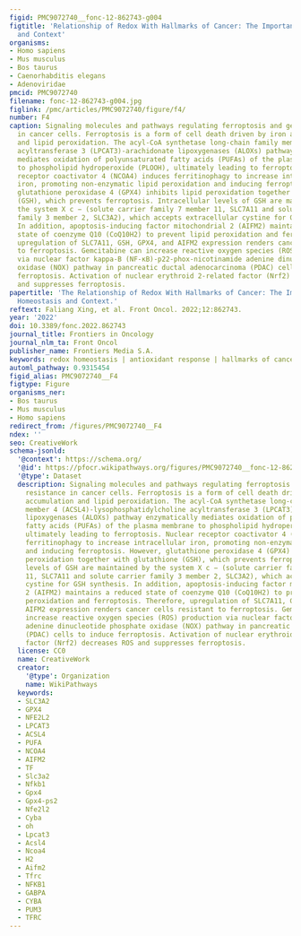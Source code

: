 ```yaml
---
figid: PMC9072740__fonc-12-862743-g004
figtitle: 'Relationship of Redox With Hallmarks of Cancer: The Importance of Homeostasis
  and Context'
organisms:
- Homo sapiens
- Mus musculus
- Bos taurus
- Caenorhabditis elegans
- Adenoviridae
pmcid: PMC9072740
filename: fonc-12-862743-g004.jpg
figlink: /pmc/articles/PMC9072740/figure/f4/
number: F4
caption: Signaling molecules and pathways regulating ferroptosis and gemcitabine resistance
  in cancer cells. Ferroptosis is a form of cell death driven by iron accumulation
  and lipid peroxidation. The acyl-CoA synthetase long-chain family member 4 (ACSL4)-lysophosphatidylcholine
  acyltransferase 3 (LPCAT3)-arachidonate lipoxygenases (ALOXs) pathway enzymatically
  mediates oxidation of polyunsaturated fatty acids (PUFAs) of the plasma membrane
  to phospholipid hydroperoxide (PLOOH), ultimately leading to ferroptosis. Nuclear
  receptor coactivator 4 (NCOA4) induces ferritinophagy to increase intracellular
  iron, promoting non-enzymatic lipid peroxidation and inducing ferroptosis. However,
  glutathione peroxidase 4 (GPX4) inhibits lipid peroxidation together with glutathione
  (GSH), which prevents ferroptosis. Intracellular levels of GSH are maintained by
  the system X c − (solute carrier family 7 member 11, SLC7A11 and solute carrier
  family 3 member 2, SLC3A2), which accepts extracellular cystine for GSH synthesis.
  In addition, apoptosis-inducing factor mitochondrial 2 (AIFM2) maintains a reduced
  state of coenzyme Q10 (CoQ10H2) to prevent lipid peroxidation and ferroptosis. Therefore,
  upregulation of SLC7A11, GSH, GPX4, and AIFM2 expression renders cancer cells resistant
  to ferroptosis. Gemcitabine can increase reactive oxygen species (ROS) production
  via nuclear factor kappa-B (NF-κB)-p22-phox-nicotinamide adenine dinucleotide phosphate
  oxidase (NOX) pathway in pancreatic ductal adenocarcinoma (PDAC) cells to induce
  ferroptosis. Activation of nuclear erythroid 2-related factor (Nrf2) decreases ROS
  and suppresses ferroptosis.
papertitle: 'The Relationship of Redox With Hallmarks of Cancer: The Importance of
  Homeostasis and Context.'
reftext: Faliang Xing, et al. Front Oncol. 2022;12:862743.
year: '2022'
doi: 10.3389/fonc.2022.862743
journal_title: Frontiers in Oncology
journal_nlm_ta: Front Oncol
publisher_name: Frontiers Media S.A.
keywords: redox homeostasis | antioxidant response | hallmarks of cancer | ROS | Nrf2
automl_pathway: 0.9315454
figid_alias: PMC9072740__F4
figtype: Figure
organisms_ner:
- Bos taurus
- Mus musculus
- Homo sapiens
redirect_from: /figures/PMC9072740__F4
ndex: ''
seo: CreativeWork
schema-jsonld:
  '@context': https://schema.org/
  '@id': https://pfocr.wikipathways.org/figures/PMC9072740__fonc-12-862743-g004.html
  '@type': Dataset
  description: Signaling molecules and pathways regulating ferroptosis and gemcitabine
    resistance in cancer cells. Ferroptosis is a form of cell death driven by iron
    accumulation and lipid peroxidation. The acyl-CoA synthetase long-chain family
    member 4 (ACSL4)-lysophosphatidylcholine acyltransferase 3 (LPCAT3)-arachidonate
    lipoxygenases (ALOXs) pathway enzymatically mediates oxidation of polyunsaturated
    fatty acids (PUFAs) of the plasma membrane to phospholipid hydroperoxide (PLOOH),
    ultimately leading to ferroptosis. Nuclear receptor coactivator 4 (NCOA4) induces
    ferritinophagy to increase intracellular iron, promoting non-enzymatic lipid peroxidation
    and inducing ferroptosis. However, glutathione peroxidase 4 (GPX4) inhibits lipid
    peroxidation together with glutathione (GSH), which prevents ferroptosis. Intracellular
    levels of GSH are maintained by the system X c − (solute carrier family 7 member
    11, SLC7A11 and solute carrier family 3 member 2, SLC3A2), which accepts extracellular
    cystine for GSH synthesis. In addition, apoptosis-inducing factor mitochondrial
    2 (AIFM2) maintains a reduced state of coenzyme Q10 (CoQ10H2) to prevent lipid
    peroxidation and ferroptosis. Therefore, upregulation of SLC7A11, GSH, GPX4, and
    AIFM2 expression renders cancer cells resistant to ferroptosis. Gemcitabine can
    increase reactive oxygen species (ROS) production via nuclear factor kappa-B (NF-κB)-p22-phox-nicotinamide
    adenine dinucleotide phosphate oxidase (NOX) pathway in pancreatic ductal adenocarcinoma
    (PDAC) cells to induce ferroptosis. Activation of nuclear erythroid 2-related
    factor (Nrf2) decreases ROS and suppresses ferroptosis.
  license: CC0
  name: CreativeWork
  creator:
    '@type': Organization
    name: WikiPathways
  keywords:
  - SLC3A2
  - GPX4
  - NFE2L2
  - LPCAT3
  - ACSL4
  - PUFA
  - NCOA4
  - AIFM2
  - TF
  - Slc3a2
  - Nfkb1
  - Gpx4
  - Gpx4-ps2
  - Nfe2l2
  - Cyba
  - oh
  - Lpcat3
  - Acsl4
  - Ncoa4
  - H2
  - Aifm2
  - Tfrc
  - NFKB1
  - GABPA
  - CYBA
  - PUM3
  - TFRC
---
```

